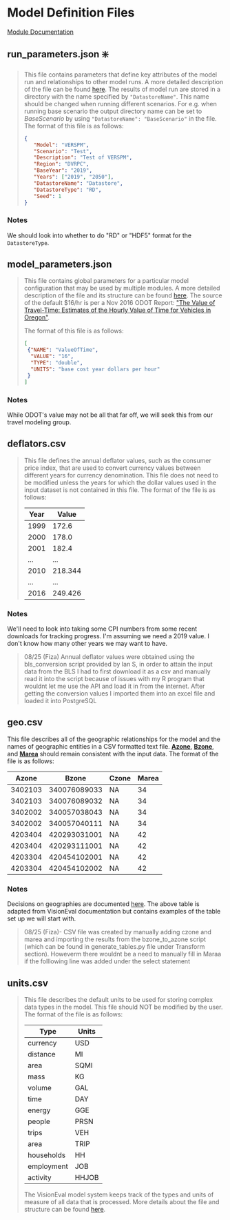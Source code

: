 # **Model Definition Files**
[Module Documentation](https://github.com/VisionEval/VisionEval-Docs/blob/master/tutorials/verspm/Inputs_and_Parameters.md#model-definition-files)

## **run_parameters.json** ❇️

>This file contains parameters that define key attributes of the model run and relationships to other model runs. A more detailed description of the file can be found [here](https://github.com/visioneval/VisionEval/blob/master/api/model_system_design.md#61-model-directory-structure). The results of model run are stored in a directory with the name specified by ```"DatastoreName"```. This name should be changed when running different scenarios. For e.g. when running base scenario the output directory name can be set to *BaseScenario* by using ```"DatastoreName": "BaseScenario"``` in the file. The format of this file is as follows:
>
>```json
>{
>    "Model": "VERSPM",
>    "Scenario": "Test",
>    "Description": "Test of VERSPM",
>    "Region": "DVRPC",
>    "BaseYear": "2019",
>    "Years": ["2019", "2050"],
>    "DatastoreName": "Datastore",
>    "DatastoreType": "RD",
>    "Seed": 1
>}
>```

### **Notes**
We should look into whether to do "RD" or "HDF5" format for the `DatastoreType`.

## model_parameters.json

>This file contains global parameters for a particular model configuration that may be used by multiple modules. A more detailed description of the file and its structure can be found [here](https://github.com/visioneval/VisionEval/blob/master/api/model_system_design.md#61-model-directory-structure). The source of the default $16/hr is per a Nov 2016 ODOT Report: ["The Value of Travel-Time: Estimates of the Hourly Value of Time for Vehicles in Oregon"](https://www.oregon.gov/ODOT/Data/Documents/Value-of-Travel-Time-for-Vehicles.pdf).
>
>The format of this file is as follows:
>
>```json
>[
>  {"NAME": "ValueOfTime", 
>   "VALUE": "16", 
>   "TYPE": "double", 
>   "UNITS": "base cost year dollars per hour"
>  }
>]
>```


### **Notes**
While ODOT's value may not be all that far off, we will seek this from our travel modeling group.

## deflators.csv

>This file defines the annual deflator values, such as the consumer price index, that are used to convert currency values between different years for currency denomination. This file does not need to be modified unless the years for which the dollar values used in the input dataset is not contained in this file. The format of the file is as follows:
>
>|              Year          |             Value          |
>|----------------------------|----------------------------|
>|              1999          |             172.6          |
>|              2000          |             178.0          |
>|              2001          |             182.4          |
>|              ...           |             ...            |
>|              2010          |             218.344        |
>|              ...           |             ...            |
>|              2016          |             249.426        |
### **Notes**
We'll need to look into taking some CPI numbers from some recent downloads for tracking progress. I'm assuming we need a 2019 value. I don't know how many other years we may want to have.

> 08/25 (Fiza) Annual deflator values were obtained using the bls_conversion script provided by Ian S, in order to attain the input data from the BLS I had to first download it as a csv and manually read it into the script because of issues with my R program that wouldnt let me use the API and load it in from the internet. After getting the conversion values I imported them into an excel file and loaded it into PostgreSQL

## geo.csv

This file describes all of the geographic relationships for the model and the names of geographic entities in a CSV formatted text file. [**Azone**](https://github.com/visioneval/VisionEval/blob/master/api/model_system_design.md#62-model-geography), [**Bzone**](https://github.com/visioneval/VisionEval/blob/master/api/model_system_design.md#62-model-geography), and [**Marea**](https://github.com/visioneval/VisionEval/blob/master/api/model_system_design.md#62-model-geography) should remain consistent with the input data. The format of the file is as follows:

| Azone       | Bzone          | Czone      | Marea      |
| ----------- | -------------- | ---------- | ---------- |
| 3402103       | 340076089033  | NA         | 34      |
| 3402103       | 340076089032  | NA         | 34      |
| 3402002       | 340057038043  | NA         | 34      |
| 3402002       | 340057040111  | NA         | 34      |
| 4203404       | 420293031001  | NA         | 42      |
| 4203404       | 420293111001  | NA         | 42      |
| 4203304       | 420454102001  | NA         | 42      |
| 4203304       | 420454102002  | NA         | 42      |

### **Notes**
Decisions on geographies are documented [here](https://github.com/dvrpc/DVRPC-VisionEval-Inputs-Preparation/tree/main/Geographies%20Used). The above table is adapted from VisionEval documentation but contains examples of the table set up we will start with. 

>08/25 (Fiza)- CSV file was created by manually adding czone and marea and importing the results from the bzone_to_azone script (which can be found in generate_tables.py file under Transform section). Howeverm there wouldnt be a need to manually fill in Maraa if the folllowing line was added under the select statement

## units.csv

>This file describes the default units to be used for storing complex data types in the model. This file should NOT be modified by the user. The format of the file is as follows:
>
>| Type                 | Units            |
>| -------------------- | ---------------- |
>| currency             | USD              |
>| distance             | MI               |
>| area                 | SQMI             |
>| mass                 | KG               |
>| volume               | GAL              |
>| time                 | DAY              |
>| energy               | GGE              |
>| people               | PRSN             |
>| trips                | VEH              |
>| area                 | TRIP             |
>| households           | HH               |
>| employment           | JOB              |
>| activity             | HHJOB            |
>
>The VisionEval model system keeps track of the types and units of measure of all data that is processed. More details about the file and structure can be found [here](https://github.com/visioneval/VisionEval/blob/master/api/model_system_design.md#63-data-types-units-and-currency-deflators).
